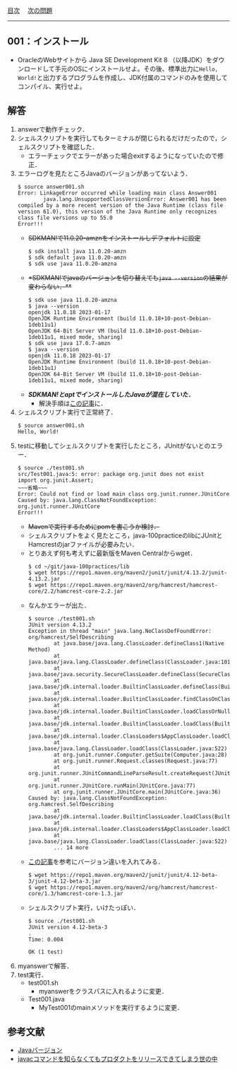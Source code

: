 [目次](../toc.md)
　[次の問題](../002/README.md)


***
## 001：インストール
* OracleのWebサイトから Java SE Development Kit 8 （以降JDK）をダウンロードして手元のOSにインストールせよ。その後、標準出力に`Hello, World!`と出力するプログラムを作成し、JDK付属のコマンドのみを使用してコンパイル、実行せよ。

## 解答
1. answerで動作チェック．
1. シェルスクリプトを実行してもターミナルが閉じられるだけだったので，シェルスクリプトを確認した．
    - エラーチェックでエラーがあった場合exitするようになっていたので修正．
1. エラーログを見たところJavaのバージョンがあってないよう．
    ```console
    $ source answer001.sh
    Error: LinkageError occurred while loading main class Answer001
            java.lang.UnsupportedClassVersionError: Answer001 has been compiled by a more recent version of the Java Runtime (class file version 61.0), this version of the Java Runtime only recognizes class file versions up to 55.0
    Error!!!
    ```
    - ~~SDKMAN!で11.0.20-amznをインストールしデフォルトに設定~~
        ```console
        $ sdk install java 11.0.20-amzn
        $ sdk default java 11.0.20-amzn
        $ sdk use java 11.0.20-amzna
        ```
    - ~~*SDKMAN!でjavaのバージョンを切り替えても`java --version`の結果が変わらない．**~~
        ```consol
        $ sdk use java 11.0.20-amzna
        $ java --version
        openjdk 11.0.18 2023-01-17
        OpenJDK Runtime Environment (build 11.0.18+10-post-Debian-1deb11u1)
        OpenJDK 64-Bit Server VM (build 11.0.18+10-post-Debian-1deb11u1, mixed mode, sharing)
        $ sdk use java 17.0.7-amzn
        $ java --version
        openjdk 11.0.18 2023-01-17
        OpenJDK Runtime Environment (build 11.0.18+10-post-Debian-1deb11u1)
        OpenJDK 64-Bit Server VM (build 11.0.18+10-post-Debian-1deb11u1, mixed mode, sharing)
        ```
    - ***SDKMAN!とaptでインストールしたJavaが混在していた．***
        - 解決手順は[この記事](https://qiita.com/contour_gara/items/4478db29aa691123e2c5)に．
1. シェルスクリプト実行で正常終了．
    ```console
    $ source answer001.sh
    Hello, World!
    ```
1. testに移動してシェルスクリプトを実行したところ，JUnitがないとのエラー．
    ```console
    $ source ./test001.sh
    src/Test001.java:5: error: package org.junit does not exist
    import org.junit.Assert;
    ~~~省略~~~
    Error: Could not find or load main class org.junit.runner.JUnitCore
    Caused by: java.lang.ClassNotFoundException: org.junit.runner.JUnitCore
    Error!!!
    ```
    - ~~Mavenで実行するためにpomを書こうか検討．~~
    - シェルスクリプトをよく見たところ，java-100practiceのlibにJUnitとHamcrestのjarファイルが必要みたい．
    - とりあえず何も考えずに最新版をMaven Centralからwget．
        ```console
        $ cd ~/git/java-100practices/lib
        $ wget https://repo1.maven.org/maven2/junit/junit/4.13.2/junit-4.13.2.jar
        $ wget https://repo1.maven.org/maven2/org/hamcrest/hamcrest-core/2.2/hamcrest-core-2.2.jar
        ```
    - なんかエラーが出た．
        ```console
        $ source ./test001.sh
        JUnit version 4.13.2
        Exception in thread "main" java.lang.NoClassDefFoundError: org/hamcrest/SelfDescribing
                at java.base/java.lang.ClassLoader.defineClass1(Native Method)
                at java.base/java.lang.ClassLoader.defineClass(ClassLoader.java:1017)
                at java.base/java.security.SecureClassLoader.defineClass(SecureClassLoader.java:174)
                at java.base/jdk.internal.loader.BuiltinClassLoader.defineClass(BuiltinClassLoader.java:800)
                at java.base/jdk.internal.loader.BuiltinClassLoader.findClassOnClassPathOrNull(BuiltinClassLoader.java:698)
                at java.base/jdk.internal.loader.BuiltinClassLoader.loadClassOrNull(BuiltinClassLoader.java:621)
                at java.base/jdk.internal.loader.BuiltinClassLoader.loadClass(BuiltinClassLoader.java:579)
                at java.base/jdk.internal.loader.ClassLoaders$AppClassLoader.loadClass(ClassLoaders.java:178)
                at java.base/java.lang.ClassLoader.loadClass(ClassLoader.java:522)
                at org.junit.runner.Computer.getSuite(Computer.java:28)
                at org.junit.runner.Request.classes(Request.java:77)
                at org.junit.runner.JUnitCommandLineParseResult.createRequest(JUnitCommandLineParseResult.java:116)
                at org.junit.runner.JUnitCore.runMain(JUnitCore.java:77)
                at org.junit.runner.JUnitCore.main(JUnitCore.java:36)
        Caused by: java.lang.ClassNotFoundException: org.hamcrest.SelfDescribing
                at java.base/jdk.internal.loader.BuiltinClassLoader.loadClass(BuiltinClassLoader.java:581)
                at java.base/jdk.internal.loader.ClassLoaders$AppClassLoader.loadClass(ClassLoaders.java:178)
                at java.base/java.lang.ClassLoader.loadClass(ClassLoader.java:522)
                ... 14 more
        ```
    - [この記事](https://qiita.com/Takaichi00/items/b848de60ca3e553fdcac#%E3%83%86%E3%82%B9%E3%83%88%E5%AE%9F%E8%A1%8C)を参考にバージョン違いを入れてみる．
        ```console
        $ wget https://repo1.maven.org/maven2/junit/junit/4.12-beta-3/junit-4.12-beta-3.jar
        $ wget https://repo1.maven.org/maven2/org/hamcrest/hamcrest-core/1.3/hamcrest-core-1.3.jar
        ```
    - シェルスクリプト実行，いけたっぽい．
        ```console
        $ source ./test001.sh
        JUnit version 4.12-beta-3
        .
        Time: 0.004

        OK (1 test)

        ```
1. myanswerで解答．
1. test実行．
    - test001.sh
        - myanswerをクラスパスに入れるように変更．
    - Test001.java
        - MyTest001のmainメソッドを実行するように変更．

## 参考文献
- [Javaバージョン](https://www.ne.jp/asahi/hishidama/home/tech/java/version.html)
- [javacコマンドを知らなくてもプロダクトをリリースできてしまう世の中](https://qiita.com/Takaichi00/items/b848de60ca3e553fdcac#%E3%83%86%E3%82%B9%E3%83%88%E5%AE%9F%E8%A1%8C)
